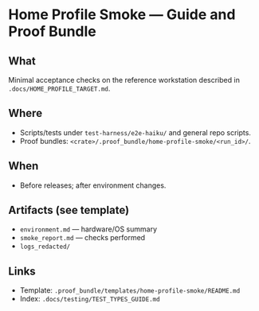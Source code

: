 # Home Profile Smoke — Guide and Proof Bundle

## What

Minimal acceptance checks on the reference workstation described in `.docs/HOME_PROFILE_TARGET.md`.

## Where

- Scripts/tests under `test-harness/e2e-haiku/` and general repo scripts.
- Proof bundles: `<crate>/.proof_bundle/home-profile-smoke/<run_id>/`.

## When

- Before releases; after environment changes.

## Artifacts (see template)

- `environment.md` — hardware/OS summary
- `smoke_report.md` — checks performed
- `logs_redacted/`

## Links

- Template: `.proof_bundle/templates/home-profile-smoke/README.md`
- Index: `.docs/testing/TEST_TYPES_GUIDE.md`
